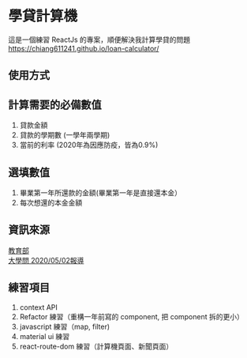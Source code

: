 # 學貸計算機

這是一個練習 ReactJs 的專案，順便解決我計算學貸的問題
https://chiang611241.github.io/loan-calculator/

## 使用方式

計算需要的必備數值
---
1. 貸款金額
2. 貸款的學期數 (一學年兩學期)
3. 當前的利率 (2020年為因應防疫，皆為0.9%)


選填數值
---
1. 畢業第一年所還款的金額(畢業第一年是直接還本金）
2. 每次想還的本金金額


## 資訊來源

 [教育部](https://cpd.moe.gov.tw/articleInfo.php?id=3106) <br/>
 [大學問 2020/05/02報導](https://www.unews.com.tw/News/Info/3515) 
 
 ## 練習項目
1. context API
2. Refactor 練習（重構一年前寫的 component, 把 component 拆的更小）
3. javascript 練習（map, filter)
4. material ui 練習
5. react-route-dom 練習（計算機頁面、新聞頁面）
